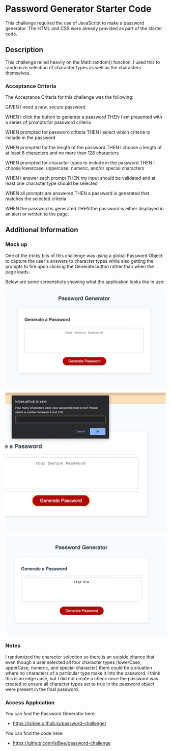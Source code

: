 # Password Generator Starter Code

This challenge required the use of JavaScript to make a password generator. The HTML and CSS were already provided as part of the starter code.

## Description

This challenge relied heavily on the Math.random() function. I used this to randomize selection of character types as well as the characters themselves.

### Acceptance Criteria
The Acceptance Criteria for this challenge was the following:

GIVEN I need a new, secure password

WHEN I click the button to generate a password
THEN I am presented with a series of prompts for password criteria

WHEN prompted for password criteria
THEN I select which criteria to include in the password

WHEN prompted for the length of the password
THEN I choose a length of at least 8 characters and no more than 128 characters

WHEN prompted for character types to include in the password
THEN I choose lowercase, uppercase, numeric, and/or special characters

WHEN I answer each prompt
THEN my input should be validated and at least one character type should be selected

WHEN all prompts are answered
THEN a password is generated that matches the selected criteria

WHEN the password is generated
THEN the password is either displayed in an alert or written to the page.

## Additional Information
### Mock up
One of the tricky bits of this challenge was using a global Password Object to capture the user's answers to character types while also getting the prompts to fire upon clicking the Generate button rather than when the page loads.

Below are some screenshots showing what the application looks like in use:

![Upon Loading](./assets/images/MockUp.png?raw=true "mockup")

![Prompt](./assets/images/Prompt.png?raw=true "prompt")

![Password Display](./assets/images/PasswordDisplay.png?raw=true "password display")

### Notes
I randomized the character selection so there is an outside chance that even though a user selected all four character types (lowerCase, upperCase, numeric, and special character) there could be a situation where no characters of a particular type make it into the password. I think this is an edge case, but I did not create a check once the password was created to ensure all character types set to true in the password object were present in the final password. 

### Access Application
You can find the Password Generator here:
* https://isibee.github.io/password-challenge/

You can find the code here:
* https://github.com/IsiBee/password-challenge
